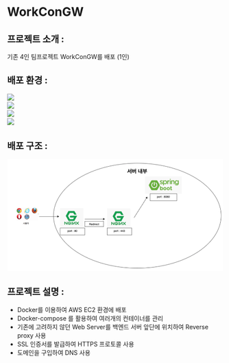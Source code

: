 # WorkConGW

## 프로젝트 소개 : 

기존 4인 팀프로젝트 WorkConGW를 배포 (1인)

## 배포 환경 :
<img src="https://img.shields.io/badge/AWS-232F3E?style=for-the-badge&logo=amazonwebservices&logoColor=white">
<br>
<img src="https://img.shields.io/badge/NGINX-009639?style=for-the-badge&logo=nginx&logoColor=white">
<br>
<img src="https://img.shields.io/badge/Docker-2496ED?style=for-the-badge&logo=DOCKER&logoColor=white">
<br>
<img src="https://img.shields.io/badge/Amazon Route 53-8C4FFF?style=for-the-badge&logo=amazonroute53&logoColor=white">


## 배포 구조 :

![img_2.png](img_2.png)


## 프로젝트 설명 :
- Docker를 이용하여 AWS EC2 환경에 배포
- Docker-compose 를 활용하여 여러개의 컨테이너를 관리
- 기존에 고려하지 않던 Web Server를 백엔드 서버 앞단에 위치하여 Reverse proxy 사용
- SSL 인증서를 발급하여 HTTPS 프로토콜 사용
- 도메인을 구입하여 DNS 사용
